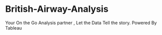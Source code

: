 # British-Airway-Analysis
Your On the Go Analysis partner , Let the Data Tell the story. Powered By Tableau
